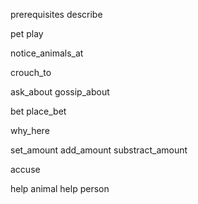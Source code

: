 prerequisites
describe

pet
play

notice_animals_at

crouch_to

ask_about
gossip_about

bet
place_bet

why_here

set_amount
add_amount
substract_amount

accuse

help animal
help person
